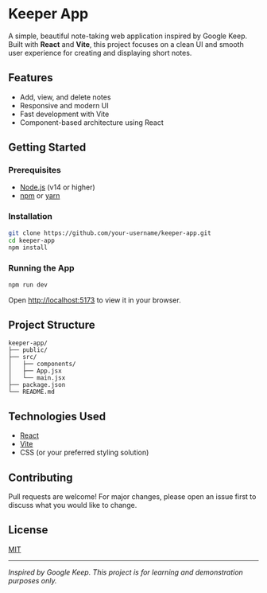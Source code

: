 # Keeper App

A simple, beautiful note-taking web application inspired by Google Keep. Built with **React** and **Vite**, this project focuses on a clean UI and smooth user experience for creating and displaying short notes.

## Features

- Add, view, and delete notes
- Responsive and modern UI
- Fast development with Vite
- Component-based architecture using React

## Getting Started

### Prerequisites

- [Node.js](https://nodejs.org/) (v14 or higher)
- [npm](https://www.npmjs.com/) or [yarn](https://yarnpkg.com/)

### Installation

```bash
git clone https://github.com/your-username/keeper-app.git
cd keeper-app
npm install
```

### Running the App

```bash
npm run dev
```

Open [http://localhost:5173](http://localhost:5173) to view it in your browser.

## Project Structure

```
keeper-app/
├── public/
├── src/
│   ├── components/
│   ├── App.jsx
│   └── main.jsx
├── package.json
└── README.md
```

## Technologies Used

- [React](https://react.dev/)
- [Vite](https://vitejs.dev/)
- CSS (or your preferred styling solution)

## Contributing

Pull requests are welcome! For major changes, please open an issue first to discuss what you would like to change.

## License

[MIT](LICENSE)

---

*Inspired by Google Keep. This project is for learning and demonstration purposes only.*